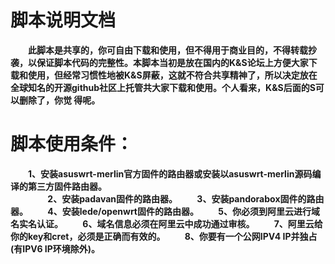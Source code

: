 # 脚本说明文档   
　　**此脚本是共享的，你可自由下载和使用，但不得用于商业目的，不得转载抄袭，以保证脚本代码的完整性。本脚本当初是放在国内的K&S论坛上方便大家下载和使用，但经常习惯性地被K&S屏蔽，这就不符合共享精神了，所以决定放在全球知名的开源github社区上托管共大家下载和使用。个人看来，K&S后面的S可以删除了，你觉
得呢。**
# 脚本使用条件：  
　　**1、安装asuswrt-merlin官方固件的路由器或安装以asuswrt-merlin源码编译的第三方固件路由器。   
　　   　　2、安装padavan固件的路由器。
       　　3、安装pandorabox固件的路由器。
       　　4、安装lede/openwrt固件的路由器。
       　　5、你必须到阿里云进行域名实名认证。
       　　6、域名信息必须在阿里云中成功通过审核。
       　　7、阿里云给你的key和cret，必须是正确而有效的。
       　　8、你要有一个公网IPV4 IP并独占(有IPV6 IP环境除外)。** 
  

